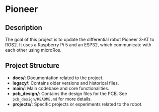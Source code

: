 # Pioneer

## Description

The goal of this project is to update the differential robot Pioneer 3-AT to ROS2. It uses a Raspberry Pi 5 and an ESP32, which communicate with each other using microRos.

## Project Structure

- **docs/**: Documentation related to the project.
- **legacy/**: Contains older versions and historical files.
- **main/**: Main codebase and core functionalities.
- **pcb_design/**: Contains the design files for the PCB. See `pcb_design/README.md` for more details.
- **projects/**: Specific projects or experiments related to the robot.
